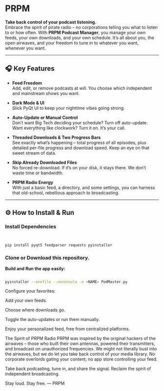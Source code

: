 # PRPM

**Take back control of your podcast listening.**  
Embrace the spirit of pirate radio – no corporations telling you what to listen to or how often. With **PRPM Podcast Manager**, you manage your own feeds, your own downloads, and your own schedule. It’s all about you, the open airwaves, and your freedom to tune in to whatever you want, whenever you want.

---

## 🎧 Key Features

- **Feed Freedom**  
  Add, edit, or remove podcasts at will. You choose which independent and mainstream shows you want.

- **Dark Mode & UI**  
  Slick PyQt UI to keep your nighttime vibes going strong.

- **Auto-Update or Manual Control**  
  Don’t want Big Tech deciding your schedule? Turn off auto-update. Want everything like clockwork? Turn it on. It’s your call.

- **Threaded Downloads & Two Progress Bars**  
  See exactly what’s happening – total progress of all episodes, plus detailed per-file progress and download speed. Keep an eye on that sweet stream of data.

- **Skip Already Downloaded Files**  
  No forced re-download. If it’s on your disk, it stays there. We don’t waste time or bandwidth.

- **PRPM Radio Energy**  
  With just a basic feed, a directory, and some settings, you can harness that old-school, rebellious approach to broadcasting.

---

## ⚙️ How to Install & Run

### Install Dependencies

```bash


pip install pyqt5 feedparser requests pyinstaller

```

### Clone or Download this repository.


**Build and Run the app easily:**

```bash

pyinstaller --onefile --noconsole -n <NAME> PodMaster.py

```

Configure your favorites:

Add your own feeds.

Choose where downloads go.

Toggle the auto-updates or run them manually.

Enjoy your personalized feed, free from centralized platforms.

The Spirit of PRPM Radio
PRPM was inspired by the original hackers of the airwaves – those who built their own antennas, powered their transmitters, and broadcast on unauthorized frequencies. We might not literally bust into the airwaves, but we do let you take back control of your media library. No corporate overlords gating your content; no app store controlling your feed.

Take back podcasting, tune in, and share the signal. Reclaim the spirit of independent broadcasting.

Stay loud. Stay free.
― PRPM